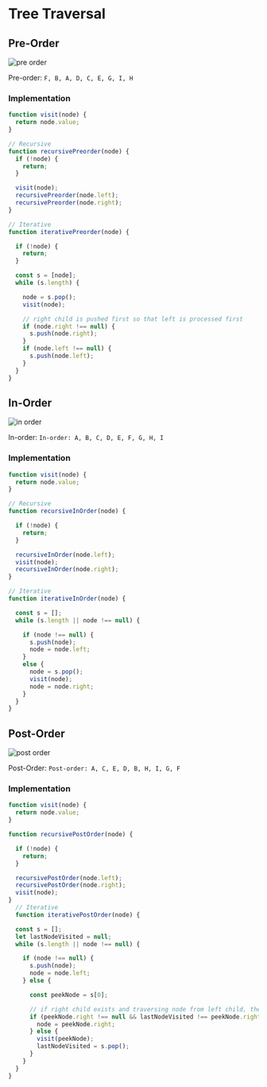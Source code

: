 # Tree Traversal

## Pre-Order

![pre order](https://upload.wikimedia.org/wikipedia/commons/d/d4/Sorted_binary_tree_preorder.svg)

Pre-order: `F, B, A, D, C, E, G, I, H`

### Implementation

```javascript
function visit(node) {
  return node.value;
}

// Recursive
function recursivePreorder(node) {
  if (!node) {
    return;
  }

  visit(node);
  recursivePreorder(node.left);
  recursivePreorder(node.right);
}

// Iterative
function iterativePreorder(node) {

  if (!node) {
    return;
  }

  const s = [node];
  while (s.length) {

    node = s.pop();
    visit(node);

    // right child is pushed first so that left is processed first
    if (node.right !== null) {
      s.push(node.right);
    }
    if (node.left !== null) {
      s.push(node.left);
    }
  }
}
```

## In-Order

![in order](https://upload.wikimedia.org/wikipedia/commons/7/77/Sorted_binary_tree_inorder.svg)

In-order: `In-order: A, B, C, D, E, F, G, H, I`

### Implementation

```javascript
function visit(node) {
  return node.value;
}

// Recursive
function recursiveInOrder(node) {

  if (!node) {
    return;
  }

  recursiveInOrder(node.left);
  visit(node);
  recursiveInOrder(node.right);
}

// Iterative
function iterativeInOrder(node) {

  const s = [];
  while (s.length || node !== null) {

    if (node !== null) {
      s.push(node);
      node = node.left;
    }
    else {
      node = s.pop();
      visit(node);
      node = node.right;
    }
  }
}
```

## Post-Order

![post order](https://upload.wikimedia.org/wikipedia/commons/9/9d/Sorted_binary_tree_postorder.svg)

Post-Order:  `Post-order: A, C, E, D, B, H, I, G, F`

### Implementation

```javascript
function visit(node) {
  return node.value;
}

function recursivePostOrder(node) {

  if (!node) {
    return;
  }

  recursivePostOrder(node.left);
  recursivePostOrder(node.right);
  visit(node);
}
  // Iterative
  function iterativePostOrder(node) {

  const s = [];
  let lastNodeVisited = null;
  while (s.length || node !== null) {

    if (node !== null) {
      s.push(node);
      node = node.left;
    } else {

      const peekNode = s[0];

      // if right child exists and traversing node from left child, then move right
      if (peekNode.right !== null && lastNodeVisited !== peekNode.right) {
        node = peekNode.right;
      } else {
        visit(peekNode);
        lastNodeVisited = s.pop();
      }
    }
  }
}
```
